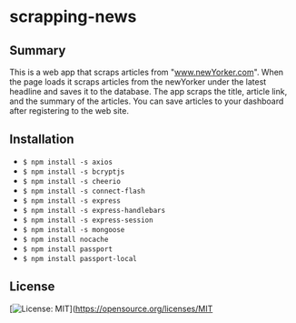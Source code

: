 # scrapping-news

## Summary 

This is a web app that scraps articles from "www.newYorker.com".  When the page loads it scraps articles from the newYorker under the latest headline and saves it to the database. The app scraps the title, article link, and the summary of the articles. You can save articles to your dashboard after registering to the web site.

## Installation

- `$ npm install -s axios`
- `$ npm install -s bcryptjs`
- `$ npm install -s cheerio`
- `$ npm install -s connect-flash`
- `$ npm install -s express` 
- `$ npm install -s express-handlebars`
- `$ npm install -s express-session` 
- `$ npm install -s mongoose `
- `$ npm install nocache `
- `$ npm install passport`  
- `$ npm install passport-local` 

## License 

[![License: MIT](https://img.shields.io/badge/License-MIT-yellow.svg)](https://opensource.org/licenses/MIT



